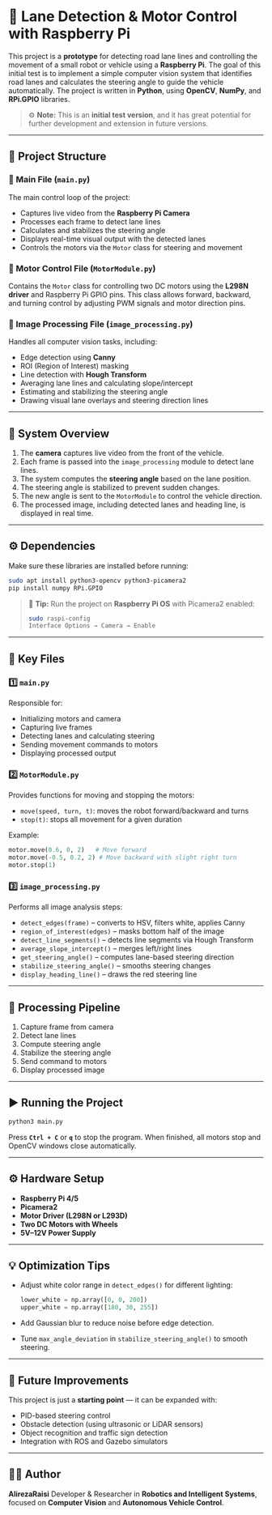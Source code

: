 # 🚗 Lane Detection & Motor Control with Raspberry Pi

This project is a **prototype** for detecting road lane lines and controlling the movement of a small robot or vehicle using a **Raspberry Pi**.
The goal of this initial test is to implement a simple computer vision system that identifies road lanes and calculates the steering angle to guide the vehicle automatically.
The project is written in **Python**, using **OpenCV**, **NumPy**, and **RPi.GPIO** libraries.

> ⚙️ **Note:**
> This is an **initial test version**, and it has great potential for further development and extension in future versions.

---

## 📁 Project Structure

### 🔹 Main File (`main.py`)

The main control loop of the project:

* Captures live video from the **Raspberry Pi Camera**
* Processes each frame to detect lane lines
* Calculates and stabilizes the steering angle
* Displays real-time visual output with the detected lanes
* Controls the motors via the `Motor` class for steering and movement

### 🔹 Motor Control File (`MotorModule.py`)

Contains the `Motor` class for controlling two DC motors using the **L298N driver** and Raspberry Pi GPIO pins.
This class allows forward, backward, and turning control by adjusting PWM signals and motor direction pins.

### 🔹 Image Processing File (`image_processing.py`)

Handles all computer vision tasks, including:

* Edge detection using **Canny**
* ROI (Region of Interest) masking
* Line detection with **Hough Transform**
* Averaging lane lines and calculating slope/intercept
* Estimating and stabilizing the steering angle
* Drawing visual lane overlays and steering direction lines

---

## 🧠 System Overview

1. The **camera** captures live video from the front of the vehicle.
2. Each frame is passed into the `image_processing` module to detect lane lines.
3. The system computes the **steering angle** based on the lane position.
4. The steering angle is stabilized to prevent sudden changes.
5. The new angle is sent to the `MotorModule` to control the vehicle direction.
6. The processed image, including detected lanes and heading line, is displayed in real time.

---

## ⚙️ Dependencies

Make sure these libraries are installed before running:

```bash
sudo apt install python3-opencv python3-picamera2
pip install numpy RPi.GPIO
```

> 🧩 **Tip:**
> Run the project on **Raspberry Pi OS** with Picamera2 enabled:
>
> ```bash
> sudo raspi-config
> Interface Options → Camera → Enable
> ```

---

## 🧩 Key Files

### 1️⃣ `main.py`

Responsible for:

* Initializing motors and camera
* Capturing live frames
* Detecting lanes and calculating steering
* Sending movement commands to motors
* Displaying processed output

### 2️⃣ `MotorModule.py`

Provides functions for moving and stopping the motors:

* `move(speed, turn, t)`: moves the robot forward/backward and turns
* `stop(t)`: stops all movement for a given duration

Example:

```python
motor.move(0.6, 0, 2)   # Move forward
motor.move(-0.5, 0.2, 2) # Move backward with slight right turn
motor.stop(1)
```

### 3️⃣ `image_processing.py`

Performs all image analysis steps:

* `detect_edges(frame)` – converts to HSV, filters white, applies Canny
* `region_of_interest(edges)` – masks bottom half of the image
* `detect_line_segments()` – detects line segments via Hough Transform
* `average_slope_intercept()` – merges left/right lines
* `get_steering_angle()` – computes lane-based steering direction
* `stabilize_steering_angle()` – smooths steering changes
* `display_heading_line()` – draws the red steering line

---

## 🧭 Processing Pipeline

1. Capture frame from camera
2. Detect lane lines
3. Compute steering angle
4. Stabilize the steering angle
5. Send command to motors
6. Display processed image

---

## ▶️ Running the Project

```bash
python3 main.py
```

Press **`Ctrl + C`** or **`q`** to stop the program.
When finished, all motors stop and OpenCV windows close automatically.

---

## ⚙️ Hardware Setup

* **Raspberry Pi 4/5**
* **Picamera2**
* **Motor Driver (L298N or L293D)**
* **Two DC Motors with Wheels**
* **5V–12V Power Supply**

---

## 💡 Optimization Tips

* Adjust white color range in `detect_edges()` for different lighting:

  ```python
  lower_white = np.array([0, 0, 200])
  upper_white = np.array([180, 30, 255])
  ```
* Add Gaussian blur to reduce noise before edge detection.
* Tune `max_angle_deviation` in `stabilize_steering_angle()` to smooth steering.

---

## 🧩 Future Improvements

This project is just a **starting point** — it can be expanded with:

* PID-based steering control
* Obstacle detection (using ultrasonic or LiDAR sensors)
* Object recognition and traffic sign detection
* Integration with ROS and Gazebo simulators

---

## 👨‍💻 Author

**AlirezaRaisi**
Developer & Researcher in **Robotics and Intelligent Systems**,
focused on **Computer Vision** and **Autonomous Vehicle Control**.
